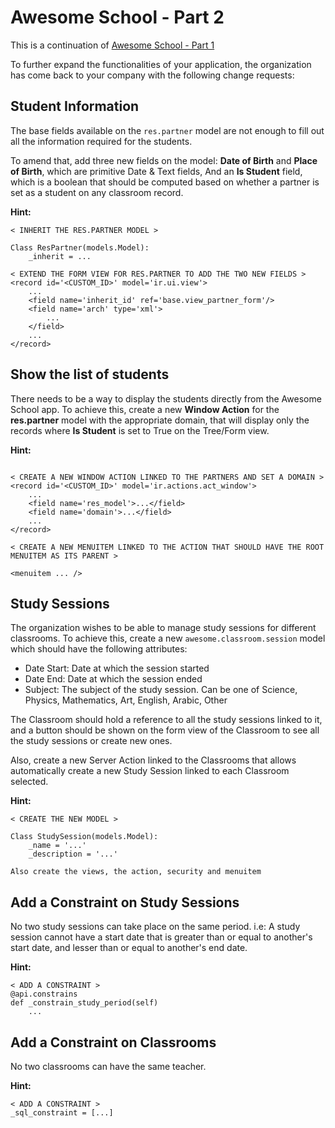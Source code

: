 # Awesome School - Part 2

This is a continuation of [Awesome School - Part 1](./awesome_school.md)

To further expand the functionalities of your application, the organization has come back to your company with the following change requests:

## Student Information

The base fields available on the `res.partner` model are not enough to fill out all the information required for the students.

To amend that, add three new fields on the model: **Date of Birth** and **Place of Birth**, which are primitive Date & Text fields,
And an **Is Student** field, which is a boolean that should be computed based on whether a partner is set as a student on any classroom record.

**Hint:**

```
< INHERIT THE RES.PARTNER MODEL >

Class ResPartner(models.Model):
    _inherit = ...

< EXTEND THE FORM VIEW FOR RES.PARTNER TO ADD THE TWO NEW FIELDS >
<record id='<CUSTOM_ID>' model='ir.ui.view'>
    ...
    <field name='inherit_id' ref='base.view_partner_form'/>
    <field name='arch' type='xml'>
        ...
    </field>
    ...
</record>

```

## Show the list of students

There needs to be a way to display the students directly from the Awesome School app. 
To achieve this, create a new **Window Action** for the **res.partner** model with the appropriate domain,
that will display only the records where **Is Student** is set to True on the Tree/Form view.

**Hint:**

```

< CREATE A NEW WINDOW ACTION LINKED TO THE PARTNERS AND SET A DOMAIN >
<record id='<CUSTOM_ID>' model='ir.actions.act_window'>
    ...
    <field name='res_model'>...</field>
    <field name='domain'>...</field>
    ...
</record>

< CREATE A NEW MENUITEM LINKED TO THE ACTION THAT SHOULD HAVE THE ROOT MENUITEM AS ITS PARENT >

<menuitem ... />

```


## Study Sessions

The organization wishes to be able to manage study sessions for different classrooms.
To achieve this, create a new `awesome.classroom.session` model which should have the following attributes:

- Date Start: Date at which the session started
- Date End: Date at which the session ended
- Subject: The subject of the study session. Can be one of Science, Physics, Mathematics, Art, English, Arabic, Other

The Classroom should hold a reference to all the study sessions linked to it, and a button should be shown on the form
view of the Classroom to see all the study sessions or create new ones.

Also, create a new Server Action linked to the Classrooms that allows automatically create a new Study Session linked
to each Classroom selected.

**Hint:**

```
< CREATE THE NEW MODEL >

Class StudySession(models.Model):
    _name = '...'
    _description = '...'

Also create the views, the action, security and menuitem
```

## Add a Constraint on Study Sessions

No two study sessions can take place on the same period. i.e: A study session cannot have a start date that is 
greater than or equal to another's start date, and lesser than or equal to another's end date.

**Hint:**

```
< ADD A CONSTRAINT >
@api.constrains
def _constrain_study_period(self)
    ...

```

## Add a Constraint on Classrooms

No two classrooms can have the same teacher.

**Hint:**

```
< ADD A CONSTRAINT >
_sql_constraint = [...]

```

